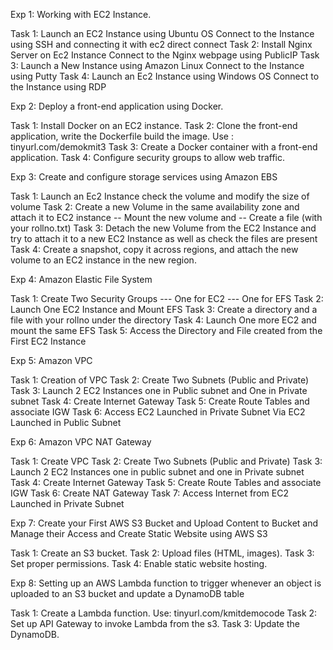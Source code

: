 Exp 1: Working with EC2 Instance.

Task 1: Launch an EC2 Instance using Ubuntu OS Connect to the Instance using SSH and connecting it with ec2 direct connect 
Task 2: Install Nginx Server on Ec2 Instance Connect to the Nginx webpage using PublicIP
Task 3: Launch a New Instance using Amazon Linux Connect to the Instance using Putty
Task 4: Launch an Ec2 Instance using Windows OS Connect to the Instance using RDP 


Exp 2:  Deploy a front-end application using Docker.

Task 1: Install Docker on an EC2 instance.
Task 2: Clone the front-end application, write the Dockerfile build the image.
			Use : tinyurl.com/demokmit3
Task 3: Create a Docker container with a front-end application.
Task 4: Configure security groups to allow web traffic.


Exp 3: Create and configure storage services using Amazon EBS

Task 1: Launch an Ec2 Instance check the volume and modify the size of volume 
Task 2: Create a new Volume in the same availability zone and attach it to EC2 instance 
             -- Mount the new volume and
             -- Create a file (with your rollno.txt)
Task 3: Detach the new Volume from the EC2 Instance and try to attach it to a new EC2 Instance as well as check the files are present
Task 4: Create a snapshot, copy it across regions, and attach the new volume to an EC2 instance in the new region.


Exp 4:  Amazon Elastic File System

Task 1: Create Two Security Groups
           --- One for EC2
           --- One for EFS
Task 2: Launch One EC2 Instance and Mount EFS
Task 3: Create a directory and a file with your rollno under the directory
Task 4: Launch One more EC2 and mount the same EFS
Task 5: Access the Directory and File created from the First EC2 Instance 






Exp 5: Amazon VPC

Task 1: Creation of VPC
Task 2: Create Two Subnets (Public and Private) 
Task 3: Launch 2 EC2 Instances one in Public subnet and One in Private subnet
Task 4: Create Internet Gateway 
Task 5: Create Route Tables and associate IGW
Task 6: Access EC2 Launched in Private Subnet Via EC2 Launched in Public Subnet


Exp 6: Amazon VPC NAT Gateway

Task 1: Create VPC
Task 2: Create Two Subnets (Public and Private) 
Task 3: Launch 2 EC2 Instances one in public subnet and one in Private subnet
Task 4: Create Internet Gateway 
Task 5: Create Route Tables and associate IGW
Task 6: Create NAT Gateway
Task 7: Access Internet from EC2 Launched in Private Subnet


Exp 7: Create your First AWS S3 Bucket and Upload Content to Bucket and Manage their Access and Create Static Website using AWS S3

Task 1: Create an S3 bucket.
Task 2: Upload files (HTML, images).
Task 3: Set proper permissions.
Task 4: Enable static website hosting.


Exp 8: Setting up an AWS Lambda function to trigger whenever an object is uploaded to an S3 bucket and update a DynamoDB table

Task 1: Create a Lambda function.
			Use: tinyurl.com/kmitdemocode
Task 2: Set up API Gateway to invoke Lambda from the s3.
Task 3: Update the DynamoDB.

